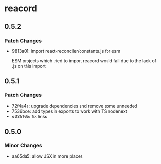 # reacord

## 0.5.2

### Patch Changes

- 9813a01: import react-reconciler/constants.js for esm

  ESM projects which tried to import reacord would fail due to the lack of .js on this import

## 0.5.1

### Patch Changes

- 72f4a4a: upgrade dependencies and remove some unneeded
- 7536bde: add types in exports to work with TS nodenext
- e335165: fix links

## 0.5.0

### Minor Changes

- aa65da5: allow JSX in more places

